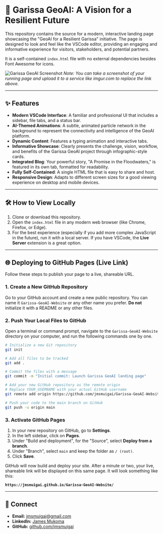 # 🚀 Garissa GeoAI: A Vision for a Resilient Future

This repository contains the source for a modern, interactive landing page showcasing the "GeoAI for a Resilient Garissa" initiative. The page is designed to look and feel like the VSCode editor, providing an engaging and informative experience for visitors, stakeholders, and potential partners.

It is a self-contained `index.html` file with no external dependencies besides Font Awesome for icons.

![Garissa GeoAI Screenshot](https://i.imgur.com/YOUR_SCREENSHOT_URL.png) 
*Note: You can take a screenshot of your running page and upload it to a service like imgur.com to replace the link above.*

---

## ✨ Features

- **Modern VSCode Interface**: A familiar and professional UI that includes a sidebar, file tabs, and a status bar.
- **AI-Themed Animations**: A subtle, animated particle network in the background to represent the connectivity and intelligence of the GeoAI platform.
- **Dynamic Content**: Features a typing animation and interactive tabs.
- **Informative Showcase**: Clearly presents the challenge, vision, workflow, and benefits of the Garissa GeoAI project through infographic-style cards.
- **Integrated Blog**: Your powerful story, "A Promise in the Floodwaters," is featured in its own tab, formatted for readability.
- **Fully Self-Contained**: A single HTML file that is easy to share and host.
- **Responsive Design**: Adapts to different screen sizes for a good viewing experience on desktop and mobile devices.

---

## 🛠️ How to View Locally

1.  Clone or download this repository.
2.  Open the `index.html` file in any modern web browser (like Chrome, Firefox, or Edge).
3.  For the best experience (especially if you add more complex JavaScript in the future), run it with a local server. If you have VSCode, the **Live Server** extension is a great option.

---

## 🌐 Deploying to GitHub Pages (Live Link)

Follow these steps to publish your page to a live, shareable URL.

### 1. Create a New GitHub Repository

Go to your GitHub account and create a new public repository. You can name it `Garissa-GeoAI-Website` or any other name you prefer. **Do not** initialize it with a README or any other files.

### 2. Push Your Local Files to GitHub

Open a terminal or command prompt, navigate to the `Garissa-GeoAI-Website` directory on your computer, and run the following commands one by one.

```bash
# Initialize a new Git repository
git init

# Add all files to be tracked
git add .

# Commit the files with a message
git commit -m "Initial commit: Launch Garissa GeoAI landing page"

# Add your new GitHub repository as the remote origin
# Replace YOUR_USERNAME with your actual GitHub username
git remote add origin https://github.com/jmsmuigai/Garissa-GeoAI-Website.git

# Push your code to the main branch on GitHub
git push -u origin main
```

### 3. Activate GitHub Pages

1.  In your new repository on GitHub, go to **Settings**.
2.  In the left sidebar, click on **Pages**.
3.  Under "Build and deployment", for the "Source", select **Deploy from a branch**.
4.  Under "Branch", select `main` and keep the folder as `/ (root)`.
5.  Click **Save**.

GitHub will now build and deploy your site. After a minute or two, your live, shareable link will be displayed on this same page. It will look something like this:

**`https://jmsmuigai.github.io/Garissa-GeoAI-Website/`**

---

## 🤝 Connect

- **Email:** [jmsmuigai@gmail.com](mailto:jmsmuigai@gmail.com)
- **LinkedIn:** [James Mukoma](https://www.linkedin.com/in/james-mukoma-86534438/)
- **GitHub:** [github.com/jmsmuigai](https://github.com/jmsmuigai)
